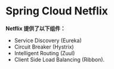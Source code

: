 # Spring Cloud Netflix

**Netflix 提供了以下组件：**

- Service Discovery (Eureka)
- Circuit Breaker (Hystrix)
- Intelligent Routing (Zuul)
- Client Side Load Balancing (Ribbon).
